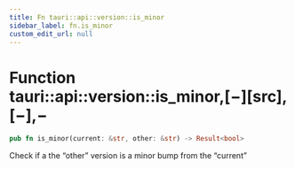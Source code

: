 ```yaml
---
title: Fn tauri::api::version::is_minor
sidebar_label: fn.is_minor
custom_edit_url: null
---
```


# Function tauri::api::version::is_minor,\[−]\[src],\[−],−

```rs
pub fn is_minor(current: &str, other: &str) -> Result<bool>
```

Check if a the “other” version is a minor bump from the “current”
